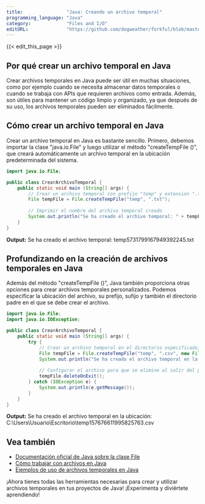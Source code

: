 ```yaml
---
title:                "Java: Creando un archivo temporal"
programming_language: "Java"
category:             "Files and I/O"
editURL:              "https://github.com/dogweather/forkful/blob/master/content/es/java/creating-a-temporary-file.md"
---
```


{{< edit_this_page >}}

## Por qué crear un archivo temporal en Java

Crear archivos temporales en Java puede ser útil en muchas situaciones, como por ejemplo cuando se necesita almacenar datos temporales o cuando se trabaja con APIs que requieren archivos como entrada. Además, son útiles para mantener un código limpio y organizado, ya que después de su uso, los archivos temporales pueden ser eliminados fácilmente.

## Cómo crear un archivo temporal en Java

Crear un archivo temporal en Java es bastante sencillo. Primero, debemos importar la clase "java.io.File" y luego utilizar el método "createTempFile ()", que creará automáticamente un archivo temporal en la ubicación predeterminada del sistema.

```Java
import java.io.File;

public class CrearArchivoTemporal {
    public static void main (String[] args) {
        // Crear un archivo temporal con prefijo "temp" y extensión ".txt"
        File tempFile = File.createTempFile("temp", ".txt");
        
        // Imprimir el nombre del archivo temporal creado
        System.out.println("Se ha creado el archivo temporal: " + tempFile.getName());
    }
}
```

**Output:**
Se ha creado el archivo temporal: temp5731799167949392245.txt

## Profundizando en la creación de archivos temporales en Java

Además del método "createTempFile ()", Java también proporciona otras opciones para crear archivos temporales personalizados. Podemos especificar la ubicación del archivo, su prefijo, sufijo y también el directorio padre en el que se debe crear el archivo.

```Java
import java.io.File;
import java.io.IOException;

public class CrearArchivoTemporal {
    public static void main (String[] args) {
        try {
            // Crear un archivo temporal en el directorio especificado, con prefijo "temp" y extensión personalizada
            File tempFile = File.createTempFile("temp", ".csv", new File("C:/Users/Usuario/Escritorio/"));
            System.out.println("Se ha creado el archivo temporal en la ubicación: " + tempFile.getPath());
            
            // Configurar el archivo para que se elimine al salir del programa
            tempFile.deleteOnExit();
        } catch (IOException e) {
            System.out.println(e.getMessage());
        }
    }
}
```

**Output:**
Se ha creado el archivo temporal en la ubicación: C:\Users\Usuario\Escritorio\temp157676611995825763.csv

## Vea también

- [Documentación oficial de Java sobre la clase File](https://docs.oracle.com/javase/8/docs/api/java/io/File.html)
- [Cómo trabajar con archivos en Java](https://www.freecodecamp.org/news/java-file-io-tutorial-how-to-create-read-write-files-in-java/)
- [Ejemplos de uso de archivos temporales en Java](https://www.journaldev.com/861/java-create-temp-file)

¡Ahora tienes todas las herramientas necesarias para crear y utilizar archivos temporales en tus proyectos de Java! ¡Experimenta y diviértete aprendiendo!